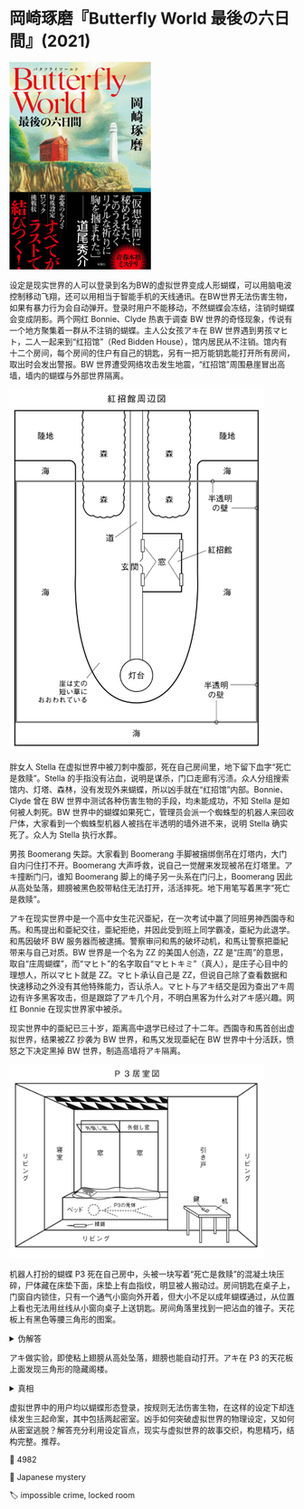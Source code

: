 # 岡崎琢磨『Butterfly World 最後の六日間』(2021)

<img src=images/2021_cover.jpg width=250/>

设定是现实世界的人可以登录到名为BW的虚拟世界变成人形蝴蝶，可以用脑电波控制移动飞翔，还可以用相当于智能手机的天线通讯。在BW世界无法伤害生物，如果有暴力行为会自动弹开。登录时用户不能移动，不然蝴蝶会冻结，注销时蝴蝶会变成阴影。两个网红 Bonnie、Clyde 热衷于调查 BW 世界的奇怪现象，传说有一个地方聚集着一群从不注销的蝴蝶。主人公女孩アキ在 BW 世界遇到男孩マヒト，二人一起来到“红招馆”（Red Bidden House），馆内居民从不注销。馆内有十二个房间，每个房间的住户有自己的钥匙，另有一把万能钥匙能打开所有房间，取出时会发出警报。BW 世界遭受网络攻击发生地震，“红招馆”周围悬崖冒出高墙，墙内的蝴蝶与外部世界隔离。

<img src=images/2021_map.gif width=450/>

胖女人 Stella 在虚拟世界中被刀刺中腹部，死在自己房间里，地下留下血字“死亡是救赎”。Stella 的手指没有沾血，说明是谋杀，门口走廊有污渍。众人分组搜索馆内、灯塔、森林，没有发现外来蝴蝶，所以凶手就在“红招馆”内部。Bonnie、Clyde 曾在 BW 世界中测试各种伤害生物的手段，均未能成功，不知 Stella 是如何被人刺死。BW 世界中的蝴蝶如果死亡，管理员会派一个蜘蛛型的机器人来回收尸体，大家看到一个蜘蛛型机器人被挡在半透明的墙外进不来，说明 Stella 确实死了。众人为 Stella 执行水葬。

男孩 Boomerang 失踪。大家看到 Boomerang 手脚被捆绑倒吊在灯塔内，大门自内闩住打不开。Boomerang 大声呼救，说自己一觉醒来发现被吊在灯塔里。アキ撞断门闩，谁知 Boomerang 脚上的绳子另一头系在门闩上，Boomerang 因此从高处坠落，翅膀被黑色胶带粘住无法打开，活活摔死。地下用笔写着黑字“死亡是救赎”。

アキ在现实世界中是一个高中女生花沢亜紀，在一次考试中赢了同班男神西園寺和馬。和馬提出和亜紀交往，亜紀拒绝，并因此受到班上同学霸凌，亜紀为此退学。和馬因破坏 BW 服务器而被逮捕。警察审问和馬的破坏动机，和馬让警察把亜紀带来与自己对质。BW 世界是一个名为 ZZ 的美国人创造，ZZ 是“庄周”的意思，取自“庄周蝴蝶”，而“マヒト”的名字取自“マヒトキミ”（真人），是庄子心目中的理想人，所以マヒト就是 ZZ。マヒト承认自己是 ZZ，但说自己除了查看数据和快速移动之外没有其他特殊能力，否认杀人。マヒト与アキ结交是因为查出アキ周边有许多黑客攻击，但是跟踪了アキ几个月，不明白黑客为什么对アキ感兴趣。网红 Bonnie 在现实世界家中被杀。

现实世界中的亜紀已三十岁，距离高中退学已经过了十二年。西園寺和馬首创出虚拟世界，结果被ZZ 抄袭为 BW 世界，和馬又发现亜紀在 BW 世界中十分活跃，愤怒之下决定黑掉 BW 世界，制造高墙将アキ隔离。

<img src=images/2021_p3_room.gif width=450/>

机器人打扮的蝴蝶 P3 死在自己房中，头被一块写着“死亡是救赎”的混凝土块压碎，尸体藏在床垫下面，床垫上有血指纹，明显被人搬动过。房间钥匙在桌子上，门窗自内锁住，只有一个通气小窗向外开着，但大小不足以成年蝴蝶通过，从位置上看也无法用丝线从小窗向桌子上送钥匙。房间角落里找到一把沾血的锥子。天花板上有黑色等腰三角形的图案。

<details><summary>伪解答</summary>
第一起命案后大家搜寻外来可疑人士，凶手趁机偷取万能钥匙，用自己房间的钥匙替换，因为距离远没人听到警报。凶手用万能钥匙进入 P3 房间杀人，锁门后离开。凶手后来假装取来万能钥匙打开 P3 房间门，带领大家进入房间，其实是取回自己房间钥匙替换。
</details>

アキ做实验，即使粘上翅膀从高处坠落，翅膀也能自动打开。アキ在 P3 的天花板上面发现三角形的隐藏阁楼。

<details><summary>真相</summary>
BW 世界的规则是禁止伤害生物，但已经死去的尸体可以伤害，三起命案其实是连续尸体损害案。“红招馆”的真实意义是“Bed Ridden House”，聚集的玩家均患病无法下床。Stella 生病死在房间门口，走廊地毯上的污渍是流下的口水。凶手将 Stella 抱回房间，用刀刺其腹部是为了怕人发现 Stella 已在现实世界死去，进而发现“红招馆”的秘密，所以将自然死亡伪造为命案。凶手冒充 Boomerang 倒吊在灯塔里大喊求救，真正的 Boomerang 其实早已倒在地上，アキ破门而入的时候凶手坠落，在落地一刹那翅膀打开飞走。Bonnie、Clyde 二人的蝴蝶1、2均为 P3 的机器人造型，二人分饰一角，外人看上去好像从未注销过，选机器人造型是为了怕人认出表情不一致。Bonnie 在现实生活中被杀导致机器人1死亡。凶手从窗口扔锥子扎入机器人1，确认机器人1死亡。凶手从窗户扔混凝土块将机器人1的头压碎，伪造命案。Clyde 害怕机器人1的尸体被发现，自己无法继续呆在“红招馆”，操纵机器人2将机器人1的尸体藏在床垫下面，自己仍以 P3 机器人的身份参加了早上的会，后来躲在房间阁楼里注销。アキ在阁楼里发现了机器人2的注销阴影。第二起案件发生时在灯塔外面的人不是凶手，第三起案件发生当晚从未离开休息室的人有不在场证明，由排除法可推出凶手是灰。
</details>

虚拟世界中的用户均以蝴蝶形态登录，按规则无法伤害生物，在这样的设定下却连续发生三起命案，其中包括两起密室。凶手如何突破虚拟世界的物理设定，又如何从密室逃脱？解答充分利用设定盲点，现实与虚拟世界的故事交织，构思精巧，结构完整。推荐。

:link: 4982

:file_folder: Japanese mystery

:label: impossible crime, locked room
